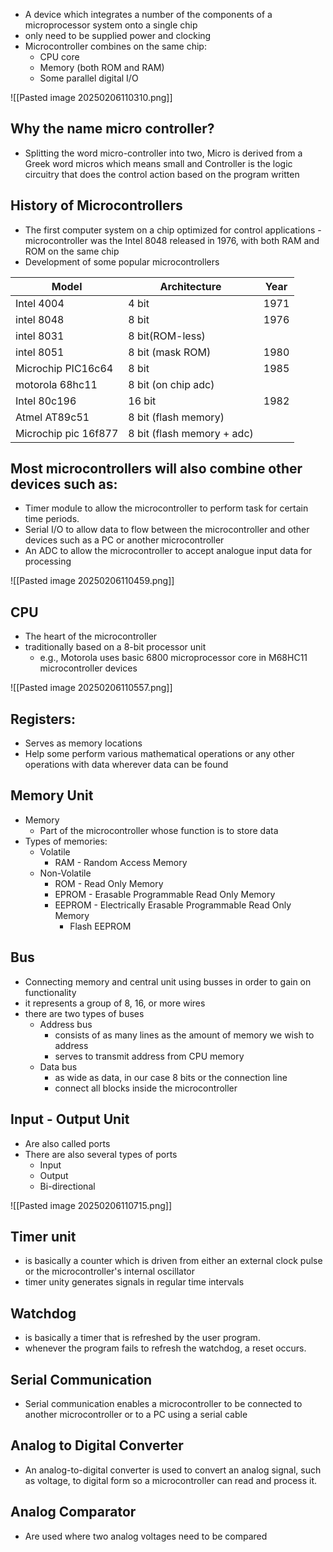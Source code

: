 - A device which integrates a number of the components of a microprocessor system onto a single chip
- only need to be supplied power and clocking
- Microcontroller combines on the same chip:
	- CPU core
	- Memory (both ROM and RAM)
	- Some parallel digital I/O

![[Pasted image 20250206110310.png]]

## Why the name micro controller?
- Splitting the word micro-controller into two, Micro is derived from a Greek word micros which means small and Controller is the logic circuitry that does the control action based on the program written

## History of Microcontrollers
- The first computer system on a chip optimized for control applications - microcontroller was the Intel 8048 released in 1976, with both RAM and ROM on the same chip
- Development of some popular microcontrollers

| Model                | Architecture               | Year |
| -------------------- | -------------------------- | ---- |
| Intel 4004           | 4 bit                      | 1971 |
| intel 8048           | 8 bit                      | 1976 |
| intel 8031           | 8 bit(ROM-less)            |      |
| intel 8051           | 8 bit (mask ROM)           | 1980 |
| Microchip PIC16c64   | 8 bit                      | 1985 |
| motorola 68hc11      | 8 bit (on chip adc)        |      |
| Intel 80c196         | 16 bit                     | 1982 |
| Atmel AT89c51        | 8 bit (flash memory)       |      |
| Microchip pic 16f877 | 8 bit (flash memory + adc) |      |

## Most microcontrollers will also combine other devices such as:
- Timer module to allow the microcontroller to perform task for certain time periods.
- Serial I/O to allow data to flow between the microcontroller and other devices such as a PC or another microcontroller
- An ADC to allow the microcontroller to accept analogue input data for processing

![[Pasted image 20250206110459.png]]

## CPU
- The heart of the microcontroller
- traditionally based on a 8-bit processor unit
	- e.g., Motorola uses basic 6800 microprocessor core in M68HC11 microcontroller devices

![[Pasted image 20250206110557.png]]


## Registers:
- Serves as memory locations
- Help some perform various mathematical operations or any other operations with data wherever data can be found

## Memory Unit
- Memory
	- Part of the microcontroller whose function is to store data
- Types of memories:
	- Volatile
		- RAM - Random Access Memory
	- Non-Volatile
		- ROM - Read Only Memory
		- EPROM - Erasable Programmable Read Only Memory
		- EEPROM - Electrically Erasable Programmable Read Only Memory
			- Flash EEPROM

## Bus
- Connecting memory and central unit using busses in order to gain on functionality
- it represents a group of 8, 16, or more wires
- there are two types of buses
	- Address bus
		- consists of as many lines as the amount of memory we wish to address
		- serves to transmit address from CPU memory
	- Data bus
		- as wide as data, in our case 8 bits or the connection line
		- connect all blocks inside the microcontroller


## Input - Output Unit
- Are also called ports
- There are also several types of ports
	- Input
	- Output
	- Bi-directional

![[Pasted image 20250206110715.png]]

## Timer unit
- is basically a counter which is driven from either an external clock pulse or the microcontroller's internal oscillator
- timer unity generates signals in regular time intervals

## Watchdog
- is basically a timer that is refreshed by the user program. 
- whenever the program fails to refresh the watchdog, a reset occurs. 

## Serial Communication
- Serial communication enables a microcontroller to be connected to another microcontroller or to a PC using a serial cable

## Analog to Digital Converter
- An analog-to-digital converter is used to convert an analog signal, such as voltage, to digital form so a microcontroller can read and process it. 

## Analog Comparator
- Are used where two analog voltages need to be compared

